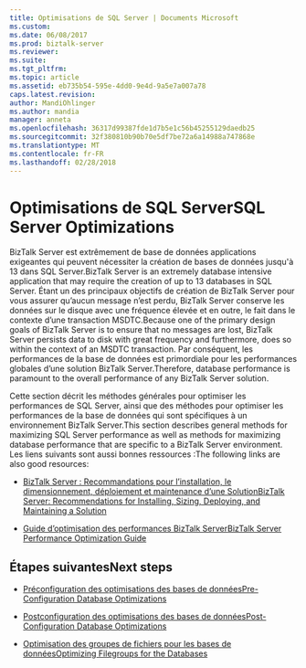 ```yaml
---
title: Optimisations de SQL Server | Documents Microsoft
ms.custom: 
ms.date: 06/08/2017
ms.prod: biztalk-server
ms.reviewer: 
ms.suite: 
ms.tgt_pltfrm: 
ms.topic: article
ms.assetid: eb735b54-595e-4dd0-9e4d-9a5e7a007a78
caps.latest.revision: 
author: MandiOhlinger
ms.author: mandia
manager: anneta
ms.openlocfilehash: 36317d99387fde1d7b5e1c56b45255129daedb25
ms.sourcegitcommit: 32f380810b90b70e5df7be72a6a14988a747868e
ms.translationtype: MT
ms.contentlocale: fr-FR
ms.lasthandoff: 02/28/2018
---
```

# <a name="sql-server-optimizations"></a><span data-ttu-id="acb5e-102">Optimisations de SQL Server</span><span class="sxs-lookup"><span data-stu-id="acb5e-102">SQL Server Optimizations</span></span>
<span data-ttu-id="acb5e-103">BizTalk Server est extrêmement de base de données applications exigeantes qui peuvent nécessiter la création de bases de données jusqu'à 13 dans SQL Server.</span><span class="sxs-lookup"><span data-stu-id="acb5e-103">BizTalk Server is an extremely database intensive application that may require the creation of up to 13 databases in SQL Server.</span></span> <span data-ttu-id="acb5e-104">Étant un des principaux objectifs de création de BizTalk Server pour vous assurer qu’aucun message n’est perdu, BizTalk Server conserve les données sur le disque avec une fréquence élevée et en outre, le fait dans le contexte d’une transaction MSDTC.</span><span class="sxs-lookup"><span data-stu-id="acb5e-104">Because one of the primary design goals of BizTalk Server is to ensure that no messages are lost, BizTalk Server persists data to disk with great frequency and furthermore, does so within the context of an MSDTC transaction.</span></span> <span data-ttu-id="acb5e-105">Par conséquent, les performances de la base de données est primordiale pour les performances globales d’une solution BizTalk Server.</span><span class="sxs-lookup"><span data-stu-id="acb5e-105">Therefore, database performance is paramount to the overall performance of any BizTalk Server solution.</span></span>  
  
<span data-ttu-id="acb5e-106">Cette section décrit les méthodes générales pour optimiser les performances de SQL Server, ainsi que des méthodes pour optimiser les performances de la base de données qui sont spécifiques à un environnement BizTalk Server.</span><span class="sxs-lookup"><span data-stu-id="acb5e-106">This section describes general methods for maximizing SQL Server performance as well as methods for maximizing database performance that are specific to a BizTalk Server environment.</span></span> <span data-ttu-id="acb5e-107">Les liens suivants sont aussi bonnes ressources :</span><span class="sxs-lookup"><span data-stu-id="acb5e-107">The following links are also good resources:</span></span> 

- [<span data-ttu-id="acb5e-108">BizTalk Server : Recommandations pour l’installation, le dimensionnement, déploiement et maintenance d’une Solution</span><span class="sxs-lookup"><span data-stu-id="acb5e-108">BizTalk Server: Recommendations for Installing, Sizing, Deploying, and Maintaining a Solution</span></span>](https://social.technet.microsoft.com/wiki/contents/articles/666.biztalk-server-recommendations-for-installing-sizing-deploying-and-maintaining-a-solution.aspx)

- [<span data-ttu-id="acb5e-109">Guide d’optimisation des performances BizTalk Server</span><span class="sxs-lookup"><span data-stu-id="acb5e-109">BizTalk Server Performance Optimization Guide</span></span>](biztalk-server-2013-performance-optimization-guide.md)

  
## <a name="next-steps"></a><span data-ttu-id="acb5e-110">Étapes suivantes</span><span class="sxs-lookup"><span data-stu-id="acb5e-110">Next steps</span></span>
  
-   [<span data-ttu-id="acb5e-111">Préconfiguration des optimisations des bases de données</span><span class="sxs-lookup"><span data-stu-id="acb5e-111">Pre-Configuration Database Optimizations</span></span>](../technical-guides/pre-configuration-database-optimizations1.md)  
  
-   [<span data-ttu-id="acb5e-112">Postconfiguration des optimisations des bases de données</span><span class="sxs-lookup"><span data-stu-id="acb5e-112">Post-Configuration Database Optimizations</span></span>](../technical-guides/post-configuration-database-optimizations1.md)  
  
-   [<span data-ttu-id="acb5e-113">Optimisation des groupes de fichiers pour les bases de données</span><span class="sxs-lookup"><span data-stu-id="acb5e-113">Optimizing Filegroups for the Databases</span></span>](../technical-guides/optimizing-filegroups-for-the-databases1.md)